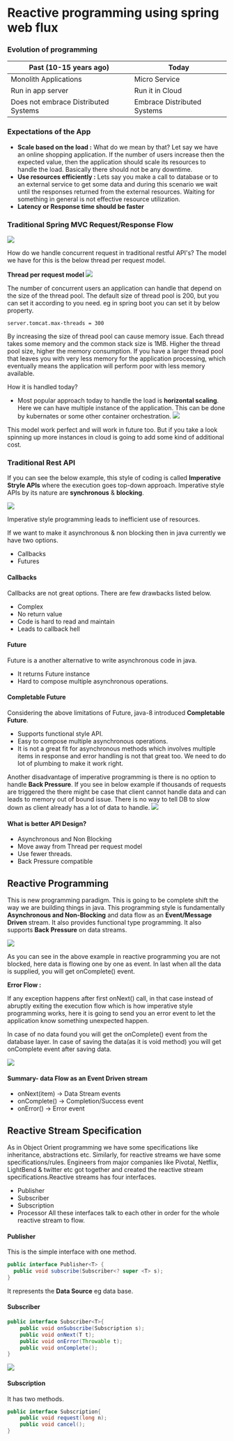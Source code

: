 # Reactive programming using spring web flux
### Evolution of programming
| Past (10-15 years ago) | Today |
| ---------------------- | ---|
| Monolith Applications | Micro Service|
| Run in app server | Run it in Cloud
| Does not embrace Distributed Systems | Embrace Distributed Systems

### Expectations of the App
- **Scale based on the load :** What do we mean by that? Let say we have an online shopping application. If the number of users increase then the expected value, then the application should scale its resources to handle the load. Basically there should not be any downtime.
- **Use resources efficiently :** Lets say you make a call to database or to an external service to get some data and during this scenario we wait until the responses returned from the external resources. Waiting for something in general is not effective resource utilization. 
- **Latency or Response time should be faster** 

### Traditional Spring MVC Request/Response Flow
![](https://github.com/Eainde/spring-data-reactive/blob/main/src/main/resources/images/SpringMVCFlow.png)

How do we handle concurrent request in traditional restful API's? The model we have for this is the below thread per request model.

**Thread per request model**
![](https://github.com/Eainde/spring-data-reactive/blob/main/src/main/resources/images/ThreadPerModel.png)

The number of concurrent users an application can handle that depend on the size of the thread pool. The default size of thread pool is 200, but you can set it according to you need. eg in spring boot you can set it by below property.
```properties
server.tomcat.max-threads = 300
```
By increasing the size of thread pool can cause memory issue. Each thread takes some memory and the common stack size is 1MB. Higher the thread pool size, higher the memory consumption. If you have a larger thread pool that leaves you with very less memory for the application processing, which eventually means the application will perform poor with less memory available.

How it is handled today?
- Most popular approach today to handle the load is **horizontal scaling**. Here we can have multiple instance of the application. This can be done by kubernates or some other container orchestration.
  ![](https://github.com/Eainde/spring-data-reactive/blob/main/src/main/resources/images/horizontalScaling.jpg)
  
This model work perfect and will work in future too. But if you take a look spinning up more instances in cloud is going to add some kind of additional cost.

### Traditional Rest API
If you can see the below example, this style of coding is called **Imperative Stryle APIs** where the execution goes top-down approach. Imperative style APIs by its nature are **synchronous** & **blocking**.   

![](https://github.com/Eainde/spring-data-reactive/blob/main/src/main/resources/images/ImperativeCode.jpeg)

Imperative style programming leads to inefficient use of resources. 

If we want to make it asynchronous & non blocking then in java currently we have two options.
- Callbacks
- Futures

#### Callbacks
Callbacks are not great options. There are few drawbacks listed below.
- Complex
- No return value
- Code is hard to read and maintain
- Leads to callback hell

#### Future
Future is a another alternative to write asynchronous code in java.
- It returns Future instance
- Hard to compose multiple asynchronous operations.

#### Completable Future
Considering the above limitations of Future, java-8 introduced **Completable Future**.
- Supports functional style API.
- Easy to compose multiple asynchronous operations.
- It is not a great fit for asynchronous methods which involves multiple items in response and error handling is not that great too. We need to do lot of plumbing to make it work right. 

Another disadvantage of imperative programming is there is no option to handle **Back Pressure**. If you see in below example if thousands of requests are triggered the there might be case that client cannot handle data and can leads to memory out of bound issue. There is no way to tell DB to slow down as client already has a lot of data to handle.
![](https://github.com/Eainde/spring-data-reactive/blob/main/src/main/resources/images/NoBackPressure.jpeg)

#### What is better API Design?
- Asynchronous and Non Blocking
- Move away from Thread per request model
- Use fewer threads.
- Back Pressure compatible

## Reactive Programming
This is new programming paradigm. This is going to be complete shift the way we are building things in java. This programming style is fundamentally **Asynchronous and Non-Blocking** and data flow as an **Event/Message Driven** stream.
It also provides functional type programming. It also supports **Back Pressure** on data streams. 

![](https://github.com/Eainde/spring-data-reactive/blob/main/src/main/resources/images/ImperativeVsReactive.jpg)

As you can see in the above example in reactive programming you are not blocked, here data is flowing one by one as event. 
In last when all the data is supplied, you will get onComplete() event. 

**Error Flow :**

If any exception happens after first onNext() call, in that case instead of abruptly exiting the execution flow which is how imperative style programming works, here it is going to send you an error event to let the application know something unexpected happen.

In case of no data found you will get the onComplete() event from the database layer. In case of saving the data(as it is void method) you will get onComplete event after saving data.

![](https://github.com/Eainde/spring-data-reactive/blob/main/src/main/resources/images/ReactiveErrorFlow.jpeg)

#### Summary- data Flow as an Event Driven stream
- onNext(item) -> Data Stream events
- onComplete() -> Completion/Success event
- onError() -> Error event

## Reactive Stream Specification
As in Object Orient programming we have some specifications like inheritance, abstractions etc. Similarly, for reactive streams we have some specifications/rules. Engineers from major
companies like Pivotal, Netflix, LightBend & twitter etc got together and created the reactive stream specifications.Reactive streams has four interfaces.
- Publisher
- Subscriber
- Subscription
- Processor
All these interfaces talk to each other in order for the whole reactive stream to flow.
  
#### Publisher
This is the simple interface with one method.

```java
public interface Publisher<T> {
  public void subscribe(Subscriber<? super <T> s);
}
```
It represents the **Data Source** eg data base.

#### Subscriber
```java
public interface Subscriber<T>{
    public void onSubscribe(Subscription s);
    public void onNext(T t);
    public void onError(Throwable t);
    public void onComplete();
}
```
![](https://github.com/Eainde/spring-data-reactive/blob/main/src/main/resources/images/Publisher-SubscriberEventFlow.jpeg)

#### Subscription
It has two methods.

```java
public interface Subscription{
    public void request(long n);
    public void cancel();
}
```
